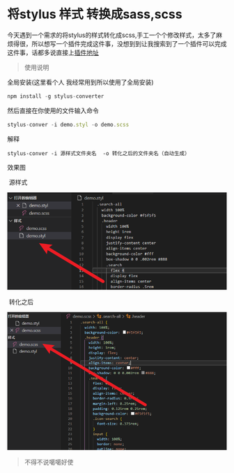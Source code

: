 # 将stylus 样式 转换成sass,scss

今天遇到一个需求的将stylus的样式转化成scss,手工一个个修改样式，太多了麻烦得很，所以想写一个插件完成这件事，没想到到让我搜索到了一个插件可以完成这件事，话都多说直接上[插件地址](https://www.npmjs.com/package/stylus-converter)

> 使用说明

全局安装(这里看个人 我经常用到所以使用了全局安装)

```js
npm install -g stylus-converter
```

然后直接在你使用的文件输入命令

```js
stylus-conver -i demo.styl -o demo.scss
```

解释

```
stylus-conver -i 源样式文件夹名  -o 转化之后的文件夹名（自动生成）
```

效果图

​	源样式

 <img src="https://raw.githubusercontent.com/zjp693/Zhang_blog/main/docs/public/images/05_stylus样式转换成sass,scss.assets/image-20220510212629536.png" alt=" image-20220510212629536" style="zoom:67%;" />

​	转化之后

 ![image-20220510212704967](https://raw.githubusercontent.com/zjp693/Zhang_blog/main/docs/public/images/05_stylus样式转换成sass,scss.assets/image-20220510212704967.png)





> 不得不说噶噶好使 